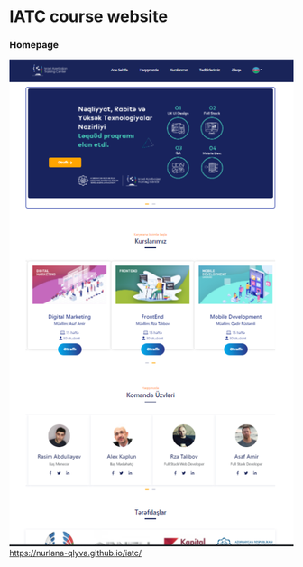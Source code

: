 # IATC course website
### Homepage
![image](assets/image/homepage.png)
https://nurlana-qlyva.github.io/iatc/
